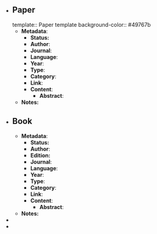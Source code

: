 - ## Paper
  template:: Paper template
  background-color:: #49767b
	- **Metadata**:
		- **Status:**
		- **Author**:
		- **Journal**:
		- **Language**:
		- **Year**:
		- **Type**:
		- **Category**:
		- **Link**:
		- **Content**:
			- **Abstract**:
	- **Notes:**
- ## Book
	- **Metadata**:
		- **Status:**
		- **Author**:
		- **Edition:**
		- **Journal**:
		- **Language**:
		- **Year**:
		- **Type**:
		- **Category**:
		- **Link**:
		- **Content**:
			- **Abstract**:
	- **Notes:**
-
-